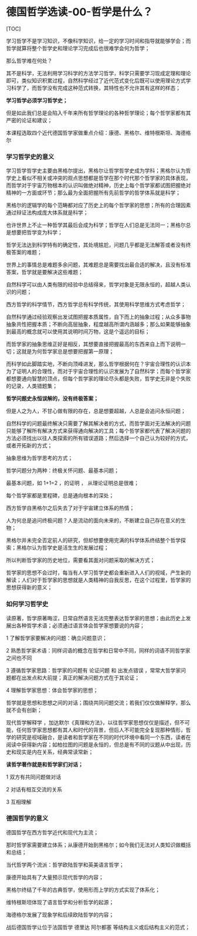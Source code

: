 # 德国哲学选读-00-哲学是什么？

[TOC]

学习哲学不是学习知识，不像科学知识，给一定的学习时间和指导就能够学会；而哲学就算将整个哲学史和理论学习完成后也很难学会何为哲学；

那么哲学难在何处？

其不是科学，无法利用学习科学的方法学习哲学，科学只需要学习现成定理和理论即可，类似知识积累过程，自然科学经过了近代范式变化后既可以使用理论方式学习科学了，而哲学没有完成这种范式转换，其特性也不允许其有这样的样态；

**学习哲学必须学习哲学史；**

但是如此我们总是会陷入千年来所有哲学理论的各种哲学理论；每个哲学家都有其严密的论证和建议；

本课程选取四个近代德国哲学家做重点介绍：康德、黑格尔、维特根斯坦、海德格尔

### 学习哲学史的意义

学习哲学哲学史主要由黑格尔提出，黑格尔让哲学哲学史成为学科；黑格尔认为哲学史上看似不相关或冲突的观点思想都是哲学在那个时代那个哲学家的具体表现，而哲学对于宇宙万物根本的认识叫做绝对精神，历史上每个哲学家都试图把握绝对精神的一方面或环节；那么最为全面把握所有先前哲学的哲学体系就是科学；

黑格尔的逻辑学的每个范畴都对应了历史上的每个哲学家的思想；所有的合理因素通过辩证法构成庞大体系就是科学；

也许世界上不止一种哲学其最后会成为科学；哲学在人们总是无法同一；黑格尔总是想要把哲学变为科学；

哲学无法达到科学特有的确定性，其处境尴尬，问题几乎都是无法解答或者没有终极答案的难题；

世界上的事情总是难题多余问题，其难题总是需要找出最合适的解决，且没有标准答案，哲学就是要解决这些难题；

自然科学可以由人类有限的经验中总结得来，哲学对象是无限永恒的，超越人类认识的问题；

西方哲学的科学情节，西方哲学总有科学传统，其使用科学思维方式考虑哲学；

 

自然科学通过经验观察出发试图把握本质属性，自下而上的抽象过程；从众多事物抽象共性把握本质；不断向高层抽象，程度越高所谓内涵越多；那么如果能够抽象到最高的概念就可以使用其说明时间万物，这是个遥远的目标；

而哲学家的抽象思维正好是相反，其想要直接把握最高的东西来自上而下说明一切；这就是为何哲学家总是想要把握第一原理；

而科学如此脚踏实地，不断向顶峰进发，那么哲学根据何在？宇宙合理性的认识本为了证明人的合理性，而对于宇宙合理性的认识发展为了自然科学；而每个哲学家都想要通向智慧的顶点，但每个哲学家的理论尽头都是失败，哲学史无非是个失败的记录，人类错题集；

**哲学问题史永恒误解的，没有终极答案；**

但是人之为人，不甘心做有限的存在，总是想要超越，人总是会追问永恒问题；

自然科学的问题最终解决只需要了解其解决者的方式，而哲学面对无法解决的问题只能够了解所有解决方式来获得通向解决的工具；每个哲学家都代表了解决问题的方法必须找出以往人类探索的所有错误道路；然后选择一个自己认为较好的方式，或者开拓新的方式；

抽象思维为哲学思考的方式；

哲学问题分为两种：终极关怀问题、最基本问题；

最基本问题，如 1+1=2 ，的证明 ， 从理论证明总是很难；



每个哲学家都是里程碑，总是通向根本的深处；

西方哲学自黑格尔之后失去了对于宇宙建立体系的热情；

人为何总是追问终极问题？人是流动的面向未来的，不断建立自己存在意义的生物；

黑格尔并未完全否定前人的研究，但却想要使用完满的科学体系终结整个哲学探索；黑格尔认为哲学史是活生生的发展过程；

所以判断哲学家的历史地位，需要看其面对问题采取的解决方式；

哲学家的思想不会过时，每当有人学习哲学史都会重新进入人们的视域，产生新的解读；人们对于哲学家的思想就是人类精神的自我反思，在这个过程里，哲学家的思想获得新的意义；

### 如何学习哲学史

读原著，哲学原著晦涩，日常自然语言无法完整表达哲学家的思想；由此历史上发展出各种哲学术语；必须通过语言体会哲学家想要说的内容；

1 了解哲学家要解决的问题：确立问题意识；

2 熟悉哲学家术语：同样词语的概念在哲学和日常中不同，同样的词语不同哲学家之间也不同

3 遵循哲学家思路：哲学家的问题有 论证问题 和 出发点错误  ，常常大哲学家问题都在出发点和大前提；真正的解决问题方式在于其论证；

4 理解哲学家思想：体会哲学家的思想；

 

哲学就是思想和思想之间的对话；围绕共同问题交流；若我们仅仅做解释学，那么就不会有创新；

现代哲学解释学 ，加达默尔《真理和方法》，以往哲学家思想仅仅是描述，但不可能，任何哲学家思想都有其人和时代的背景，但后人不可能完全复现那种情形，哲学的研究是视域融合，是读者和哲学家在不同的时代环境中看同一个东西，读者在阅读中获得新内容；如柏拉图的问题是永恒的，但总是有不同的议题从中出现，历史和现实是内在关系，经典常读常新；

**读哲学著作就是和哲学家们对话；**

1 双方有共同问题做对话

2 对话有相互交流的关系

3 互相理解

### 德国哲学的意义

德国哲学在西方哲学近代和现代为主流；

那时哲学家需要建立体系；从康德开始到黑格尔；如今我们无法对人类知识做概括和总结；

当代哲学两个流派：哲学欧陆哲学和英美语言哲学；

康德开始具有了大量预示现代哲学的内容；

黑格尔终结了千年的古典哲学，使用形而上学的方式实现了体系化；

维特根斯坦体现了语言哲学和分析哲学的起源；

海德格尔发展了现象学和后续欧陆哲学的内容；

战后德国哲学让位于法国哲学  德里达 阿尔都塞 等结构主义或后结构主义的范式；

















































